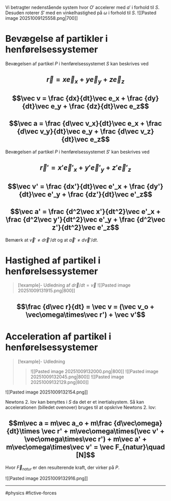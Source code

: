 Vi betragter nedenstående system hvor $O'$ accelerer med $a'$ i forhold til $S$. Desuden roterer $S'$ med en vinkelhastighed på $\omega$ i forhold til $S$.
![[Pasted image 20251009125558.png|700]]

# Bevægelse af partikler i henførelsessystemer
Bevægelsen af partikel $P$ i henførelsessystemet $S$ kan beskrives ved
## $$ \vec r = x\vec e_x + y\vec e_y + z\vec e_z$$
## $$\vec v = \frac {dx}{dt}\vec e_x + \frac {dy}{dt}\vec e_y + \frac {dz}{dt}\vec e_z$$
## $$\vec a = \frac {d\vec v_x}{dt}\vec e_x + \frac {d\vec v_y}{dt}\vec e_y + \frac {d\vec v_z}{dt}\vec e_z$$
Bevægelsen af partikel $P$ i henførelsessystemet $S'$ kan beskrives ved
## $$ \vec r' = x'\vec e'_x + y'\vec e'_y + z'\vec e'_z$$
## $$\vec v' = \frac {dx'}{dt}\vec e'_x + \frac {dy'}{dt}\vec e'_y + \frac {dz'}{dt}\vec e'_z$$
## $$\vec a' = \frac {d^2\vec x'}{dt^2}\vec e'_x + \frac {d^2\vec y'}{dt^2}\vec e'_y + \frac {d^2\vec z'}{dt^2}\vec e'_z$$
Bemærk at $\vec v' \neq d\vec r'/{dt}$ og at $\vec a' \neq d\vec v'/dt$.

# Hastighed af partikel i henførelsessystemer
> [!example]- Udledning af $d\vec r/dt = \vec v$
> ![[Pasted image 20251009131915.png|800]]
## $$\frac {d\vec r}{dt} = \vec v = (\vec v_o + \vec\omega\times\vec r') + \vec v'$$

# Acceleration af partikel i henførelsessystemer
> [!example]- Udledning
> >![[Pasted image 20251009132000.png|800]]
>![[Pasted image 20251009132045.png|800]]
>![[Pasted image 20251009132129.png|800]]


![[Pasted image 20251009132154.png]]

Newtons 2. lov kan benyttes i $S$ da det er et inertialsystem. Så kan accelerationen (billedet ovenover) bruges til at opskrive Newtons 2. lov:
## $$m\vec a = m\vec a_o + m\frac {d\vec\omega}{dt}\times \vec r' + m\vec\omega\times(\vec v' + \vec\omega\times\vec r') + m\vec a' + m\vec\omega\times\vec v' = \vec F_{natur}\quad [N]$$
Hvor $\vec F_{natur}$ er den resulterende kraft, der virker på $P$.

![[Pasted image 20251009132916.png]]


---
#physics #fictive-forces